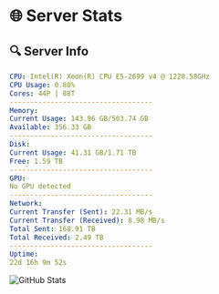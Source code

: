 # 🌐 Server Stats
## 🔍 Server Info
```yaml
CPU: Intel(R) Xeon(R) CPU E5-2699 v4 @ 1228.58GHz
CPU Usage: 0.80%
Cores: 44P | 88T
-----------------------------------
Memory:
Current Usage: 143.96 GB/503.74 GB
Available: 356.33 GB
-----------------------------------
Disk:
Current Usage: 41.31 GB/1.71 TB
Free: 1.59 TB
-----------------------------------
GPU:
No GPU detected
-----------------------------------
Network:
Current Transfer (Sent): 22.31 MB/s
Current Transfer (Received): 8.98 MB/s
Total Sent: 168.91 TB
Total Received: 2.49 TB
-----------------------------------
Uptime:
22d 16h 9m 52s
```
![GitHub Stats](https://img.shields.io/badge/Updated-2025-03-02_14:53:10-blue)